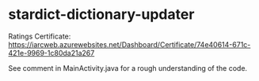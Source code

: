 # stardict-dictionary-updater

Ratings Certificate: https://iarcweb.azurewebsites.net/Dashboard/Certificate/74e40614-671c-421e-9969-1c80da21a267

See comment in MainActivity.java for a rough understanding of the code.